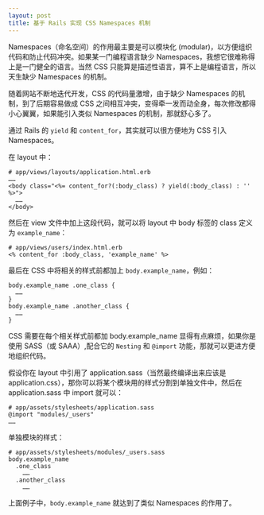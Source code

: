 ```yaml
---
layout: post
title: 基于 Rails 实现 CSS Namespaces 机制
---
```


Namespaces（命名空间）的作用最主要是可以模块化 (modular)，以方便组织代码和防止代码冲突。如果某一门编程语言缺少 Namespaces，我想它很难称得上是一门健全的语言。当然 CSS 只能算是描述性语言，算不上是编程语言，所以天生缺少 Namespaces 的机制。

随着网站不断地迭代开发，CSS 的代码量激增，由于缺少 Namespaces 的机制，到了后期容易做成 CSS 之间相互冲突，变得牵一发而动全身，每次修改都得小心翼翼，如果能引入类似 Namespaces 的机制，那就舒心多了。

通过 Rails 的 `yield` 和 `content_for`，其实就可以很方便地为 CSS 引入 Namespaces。

在 layout 中：

    # app/views/layouts/application.html.erb
    ……
    <body class="<%= content_for?(:body_class) ? yield(:body_class) : '' %>">
      ……
    </body>

然后在 view 文件中加上这段代码，就可以将 layout 中 body 标签的 class 定义为 `example_name`：

    # app/views/users/index.html.erb
    <% content_for :body_class, 'example_name' %>
    
最后在 CSS 中将相关的样式前都加上 `body.example_name`，例如：

    body.example_name .one_class {
      ……
    }
    body.example_name .another_class {
      ……
    }
    
CSS 需要在每个相关样式前都加 body.example_name 显得有点麻烦，如果你是使用 SASS（或 SAAA）,配合它的 `Nesting` 和 `@import` 功能，那就可以更进方便地组织代码。

假设你在 layout 中引用了 application.sass（当然最终编译出来应该是 application.css），那你可以将某个模块用的样式分割到单独文件中，然后在 application.sass 中 import 就可以：

    # app/assets/stylesheets/application.sass
    @import "modules/_users"
    ……
    
单独模块的样式：

    # app/assets/stylesheets/modules/_users.sass
    body.example_name
      .one_class
        ……
      .another_class
        ……
        
上面例子中，`body.example_name` 就达到了类似 Namespaces 的作用了。
